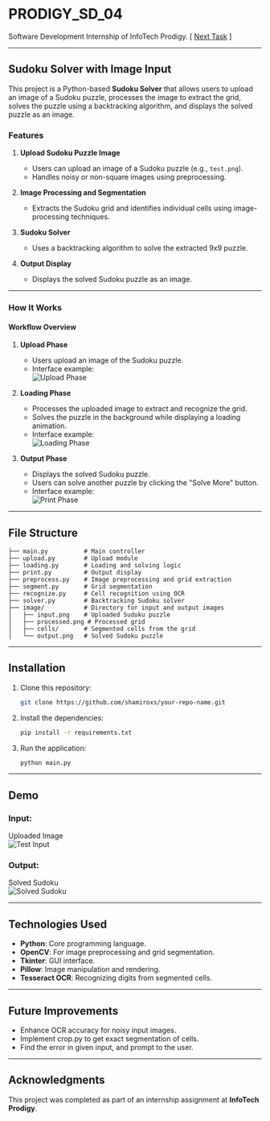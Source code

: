 # PRODIGY_SD_04
Software Development Internship of InfoTech Prodigy. 
[
[Next Task](https://github.com/shamiroxs/PRODIGY_SD_05)
]

---

## Sudoku Solver with Image Input  
This project is a Python-based **Sudoku Solver** that allows users to upload an image of a Sudoku puzzle, processes the image to extract the grid, solves the puzzle using a backtracking algorithm, and displays the solved puzzle as an image.

### **Features**  
1. **Upload Sudoku Puzzle Image**  
   - Users can upload an image of a Sudoku puzzle (e.g., `test.png`).  
   - Handles noisy or non-square images using preprocessing.  

2. **Image Processing and Segmentation**  
   - Extracts the Sudoku grid and identifies individual cells using image-processing techniques.  

3. **Sudoku Solver**  
   - Uses a backtracking algorithm to solve the extracted 9x9 puzzle.  

4. **Output Display**  
   - Displays the solved Sudoku puzzle as an image.  

---

### **How It Works**  
#### **Workflow Overview**  
1. **Upload Phase**  
   - Users upload an image of the Sudoku puzzle.  
   - Interface example:  
     ![Upload Phase](upload.png)  

2. **Loading Phase**  
   - Processes the uploaded image to extract and recognize the grid.  
   - Solves the puzzle in the background while displaying a loading animation.  
   - Interface example:  
     ![Loading Phase](loading.png)  

3. **Output Phase**  
   - Displays the solved Sudoku puzzle.  
   - Users can solve another puzzle by clicking the "Solve More" button.  
   - Interface example:  
     ![Print Phase](print.png)  

---

## **File Structure**  
```plaintext  
├── main.py          # Main controller  
├── upload.py        # Upload module  
├── loading.py       # Loading and solving logic  
├── print.py         # Output display  
├── preprocess.py    # Image preprocessing and grid extraction  
├── segment.py       # Grid segmentation  
├── recognize.py     # Cell recognition using OCR  
├── solver.py        # Backtracking Sudoku solver  
├── image/           # Directory for input and output images  
│   ├── input.png    # Uploaded Sudoku puzzle  
│   ├── processed.png # Processed grid  
│   ├── cells/       # Segmented cells from the grid  
│   └── output.png   # Solved Sudoku puzzle  
```  

---

## **Installation**  
1. Clone this repository:  
   ```bash  
   git clone https://github.com/shamiroxs/your-repo-name.git  
   ```  

2. Install the dependencies:  
   ```bash  
   pip install -r requirements.txt  
   ```  

3. Run the application:  
   ```bash  
   python main.py  
   ```  

---

## **Demo**  
### Input:  
Uploaded Image  
![Test Input](test.png)  

### Output:  
Solved Sudoku  
![Solved Sudoku](print.png)  

---

## **Technologies Used**  
- **Python**: Core programming language.  
- **OpenCV**: For image preprocessing and grid segmentation.  
- **Tkinter**: GUI interface.  
- **Pillow**: Image manipulation and rendering.  
- **Tesseract OCR**: Recognizing digits from segmented cells.  

---

## **Future Improvements**  
- Enhance OCR accuracy for noisy input images.  
- Implement crop.py to get exact segmentation of cells.  
- Find the error in given input, and prompt to the user.

---

## **Acknowledgments**  
This project was completed as part of an internship assignment at **InfoTech Prodigy**.  

